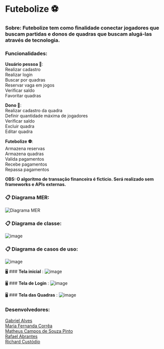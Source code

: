# Futebolize ⚽ 

### Sobre: Futebolize tem como finalidade conectar jogadores que buscam partidas e donos de quadras que buscam alugá-las através de tecnologia.

### **Funcionalidades**:

**Usuário pessoa 👤**:<br>
Realizar cadastro<br>
Realizar login
<br>Buscar por quadras
<br>Reservar vaga em jogos
<br>Verificar saldo
<br>Favoritar quadras


**Dono 👤**: 
<br>Realizar cadastro da quadra 
<br>Definir quantidade máxima de jogadores
<br>Verificar saldo
<br>Excluir quadra
<br>Editar quadra


**Futebolize ⚽**:
<br>Armazena reservas
<br>Armazena quadras
<br>Valida pagamentos
<br>Recebe pagamentos
<br>Repassa pagamentos

**OBS: O algoritmo de transação financeira é ficticio. Será realizado sem frameworks e APIs externas.**
 
### 📋 **Diagrama MER**:

![Diagrama MER](https://github.com/Prophantasia/futebolize/assets/98701412/23902ec3-5501-44f5-adbf-3f0e4830cc29)

### 📋 **Diagrama de classe**:
![image](https://github.com/Prophantasia/futebolize/assets/98701412/d3c7f089-000d-4541-b969-d5a080d911f1)

### 📋 **Diagrama de casos de uso**:
![image](https://github.com/Prophantasia/futebolize/assets/98701412/d52bb600-8ba9-40dc-b5bb-46cbee3b84fb)

🖥️ ### **Tela inicial** :
![image](https://github.com/Prophantasia/futebolize/assets/142766165/078a9218-2607-43d4-a11a-7580ec89fb3e)

🖥️ ### **Tela de Login** :
![image](https://github.com/Prophantasia/futebolize/assets/142766165/88592e86-9ae5-4cca-9089-4b66f2329c06)

🖥️ ### **Tela das Quadras** :
![image](https://github.com/Prophantasia/futebolize/assets/142766165/4a5d490a-064e-44a8-a645-d4cda8caa6ae)





### Desenvolvedores:
<a href="https://github.com/AlvesDDev" target="_blank">Gabriel Alves</a><br>
<a href="https://github.com/owmafe" target="_blank">Maria Fernanda Corrêa</a><br>
<a href="https://github.com/Prophantasia" target="_blank">Matheus Campos de Souza Pinto</a><br>
<a href="https://github.com/RafaelSoaresA" target="_blank">Rafael Abrantes</a><br>
<a href="https://github.com/richardOliveira11" target="_blank">Richard Custódio</a><br>
